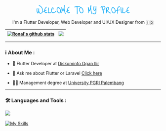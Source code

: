 <p align="center"><a href="[https://anuraghazra.github.io](https://www.linkedin.com/in/ronaldiputra09/)"><img width="60%" alt="welcome" src="./welcome.png" /></a></p>
<p align="center">I'm a Flutter Developer, Web Developer and UI/UX Designer from 🇮🇩</p>

<!--
**ronaldiputra09/ronaldiputra09** is a ✨ _special_ ✨ repository because its `README.md` (this file) appears on your GitHub profile.

Here are some ideas to get you started:

- 🔭 I’m currently working on ...
- 🌱 I’m currently learning ...
- 👯 I’m looking to collaborate on ...
- 🤔 I’m looking for help with ...
- 💬 Ask me about ...
- 📫 How to reach me: ...
- 😄 Pronouns: ...
- ⚡ Fun fact: ...
-->
| <a href="https://github.com/anuraghazra/github-readme-stats"><img align="center" width="85%" src="https://github-readme-stats.vercel.app/api?username=ronaldiputra09&show_icons=true&theme=transparent" alt="Ronal's github stats" /></a> | <a href="https://github.com/anuraghazra/github-readme-stats"><img align="center" src="https://github-readme-stats.vercel.app/api/top-langs/?username=ronaldiputra09&layout=compact&theme=vision-friendly-dark" /></a> |
| ------------- | ------------- |
<hr>

### ℹ️ About Me :

- 💼 Flutter Developer at [Diskominfo Ogan Ilir](https://oganilirkab.go.id/)

- 💬 Ask me about Flutter or Laravel [Click here](https://www.linkedin.com/in/ronaldiputra09/)

- 👨‍🎓 Management degree at [University PGRI Palembang](https://univpgri-palembang.ac.id/)

<hr>

### :hammer_and_wrench: Languages and Tools :
<a href="#">
    <img src="https://skillicons.dev/icons?i=dart,flutter,firebase,figma,vscode,androidstudio,git,github&theme=dark,laravel,php,bootstrap,js" />
  </a>
  
[![My Skills](https://skillicons.dev/icons?i=js,html,css,wasm)](https://skillicons.dev)
